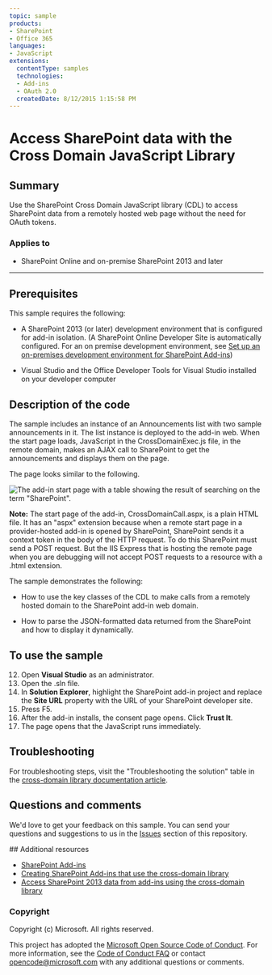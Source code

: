 ```yaml
---
topic: sample
products:
- SharePoint
- Office 365
languages:
- JavaScript
extensions:
  contentType: samples
  technologies:
  - Add-ins
  - OAuth 2.0
  createdDate: 8/12/2015 1:15:58 PM
---
```

# Access SharePoint data with the Cross Domain JavaScript Library #

## Summary
Use the SharePoint Cross Domain JavaScript library (CDL) to access SharePoint data from a remotely hosted web page without the need for OAuth tokens.

### Applies to ###
-  SharePoint Online and on-premise SharePoint 2013 and later 

----------
## Prerequisites ##
This sample requires the following:


- A SharePoint 2013 (or later) development environment that is configured for add-in isolation. (A SharePoint Online Developer Site is automatically configured. For an on premise development environment, see [Set up an on-premises development environment for SharePoint Add-ins](https://msdn.microsoft.com/library/office/fp179923.aspx)) 

- Visual Studio and the Office Developer Tools for Visual Studio installed on your developer computer 


## Description of the code ##
The sample includes an instance of an Announcements list with two sample announcements in it. The list instance is deployed to the add-in web. When the start page loads, JavaScript in the CrossDomainExec.js file, in the remote domain, makes an AJAX call to SharePoint to get the announcements and displays them on the page. 

The page looks similar to the following.

![The add-in start page with a table showing the result of searching on the term "SharePoint".](/description/image.png) 

**Note:** The start page of the add-in, CrossDomainCall.aspx, is a plain HTML file. It has an "aspx" extension because when a remote start page in a provider-hosted add-in is opened by SharePoint, SharePoint sends it a context token in the body of the HTTP request. To do this SharePoint must send a POST request. But the IIS Express that is hosting the remote page when you are debugging will not accept POST requests to a resource with a .html extension. 

The sample demonstrates the following:


- How to use the key classes of the CDL to make calls from a remotely hosted domain to the SharePoint add-in web domain. 

- How to parse the JSON-formatted data returned from the SharePoint and how to display it dynamically. 



## To use the sample #

12. Open **Visual Studio** as an administrator.
13. Open the .sln file.
13. In **Solution Explorer**, highlight the SharePoint add-in project and replace the **Site URL** property with the URL of your SharePoint developer site.
14. Press F5.
15. After the add-in installs, the consent page opens. Click **Trust It**.
16. The page opens that the JavaScript runs immediately.


## Troubleshooting

For troubleshooting steps, visit the "Troubleshooting the solution" table in the [cross-domain library documentation article](http://msdn.microsoft.com/library/bc37ff5c-1285-40af-98ae-01286696242d).

## Questions and comments

We'd love to get your feedback on this sample. You can send your questions and suggestions to us in the [Issues](https://github.com/OfficeDev/SharePoint-Add-in-JSOM-CrossDomain/issues) section of this repository.

<a name="resources"/>
## Additional resources

- [SharePoint Add-ins](https://msdn.microsoft.com/library/office/fp179930.aspx )
- [Creating SharePoint Add-ins that use the cross-domain library](https://msdn.microsoft.com/library/office/dn790708.aspx)
- [Access SharePoint 2013 data from add-ins using the cross-domain library](https://msdn.microsoft.com/library/office/fp179927.aspx)

### Copyright ###

Copyright (c) Microsoft. All rights reserved.






This project has adopted the [Microsoft Open Source Code of Conduct](https://opensource.microsoft.com/codeofconduct/). For more information, see the [Code of Conduct FAQ](https://opensource.microsoft.com/codeofconduct/faq/) or contact [opencode@microsoft.com](mailto:opencode@microsoft.com) with any additional questions or comments.
